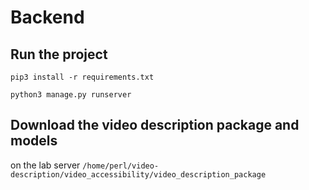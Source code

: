 # Backend

## Run the project 

```pip3 install -r requirements.txt```

```python3 manage.py runserver```

## Download the video description package and models

on the lab server
```/home/perl/video-description/video_accessibility/video_description_package```

